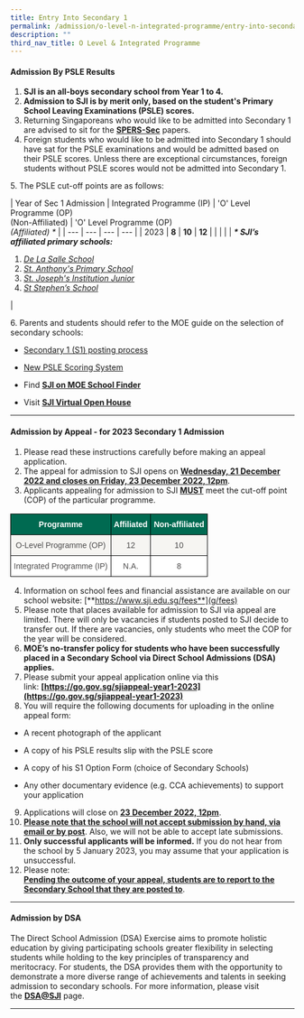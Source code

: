 ```yaml
---
title: Entry Into Secondary 1
permalink: /admission/o-level-n-integrated-programme/entry-into-secondary-1/
description: ""
third_nav_title: O Level & Integrated Programme
---
```

<h4 id="_ptod_42388">Admission By PSLE Results</h4>

1.  **SJI is an all-boys secondary school from Year 1 to 4.**
2.  **Admission to SJI is by merit only, based on the student's Primary School Leaving Examinations (PSLE) scores.**
3.  Returning Singaporeans who would like to be admitted into Secondary 1 are advised to sit for the [**SPERS-Sec**](https://www.moe.gov.sg/education/admissions/spers-sec/) papers.
4.  Foreign students who would like to be admitted into Secondary 1 should have sat for the PSLE examinations and would be admitted based on their PSLE scores. Unless there are exceptional circumstances, foreign students without PSLE scores would not be admitted into Secondary 1.

5\. The PSLE cut-off points are as follows:

| Year of Sec 1 Admission | Integrated Programme (IP) | 'O' Level Programme (OP)  
(Non-Affiliated) | 'O' Level Programme (OP)  
_(Affiliated) \*_ |
| --- | --- | --- | --- |
| 2023 | **8** | **10** | **12** |
|  |  |  | 
_**\* SJI’s affiliated primary schools:**_

1.  _[De La Salle School](https://delasalle.moe.edu.sg/)_
2.  _[St. Anthony's Primary School](https://stanthonyspri.moe.edu.sg/)_
3.  _[St. Joseph's Institution Junior](http://sjijunior.moe.edu.sg/)_
4.  [_St Stephen’s School_](http://ststephens.moe.edu.sg/)

 |

  
6\. Parents and students should refer to the MOE guide on the selection of secondary schools:  

*   [Secondary 1 (S1) posting process](https://www.moe.gov.sg/secondary/s1-posting)
*   [New PSLE Scoring System](https://www.moe.gov.sg/microsites/psle-fsbb/psle/main.html)  
    
*   Find [**SJI on MOE School Finder**](https://www.moe.gov.sg/schoolfinder/schooldetail?schoolname=st-josephs-institution-secondary)  
    
*   Visit [**SJI Virtual Open House**](https://openhouse.sji.edu.sg/st-josephs-institution)

* * *

<h4 id="_ptod_42390">Admission by Appeal - for 2023 Secondary 1 Admission</h4>

1.  Please read these instructions carefully before making an appeal application.
2.  The appeal for admission to SJI opens on **<u>Wednesday, 21 December 2022 and closes on Friday, 23 December 2022, 12pm</u>**.
3.  Applicants appealing for admission to SJI **<u>MUST</u>** meet the cut-off point (COP) of the particular programme.  
    

<style type="text/css">
.tg  {border-collapse:collapse;border-spacing:0;}
.tg td{border-color:black;border-style:solid;border-width:1px;font-family:Arial, sans-serif;font-size:14px;
  overflow:hidden;padding:10px 5px;word-break:normal;}
.tg th{border-color:black;border-style:solid;border-width:1px;font-family:Arial, sans-serif;font-size:14px;
  font-weight:normal;overflow:hidden;padding:10px 5px;word-break:normal;}
.tg .tg-m7s7{background-color:#FFF;color:#4C4B4B;text-align:center;vertical-align:middle}
.tg .tg-pwos{background-color:#006A51;color:#FFF;font-weight:bold;text-align:center;vertical-align:top}
.tg .tg-5sss{background-color:#F6F5F2;color:#4C4B4B;text-align:center;vertical-align:middle}
</style>
<table class="tg">
<thead>
  <tr>
    <th class="tg-pwos">Programme</th>
    <th class="tg-pwos">Affiliated</th>
    <th class="tg-pwos">Non-affiliated</th>
  </tr>
</thead>
<tbody>
  <tr>
    <td class="tg-5sss"><span style="color:#4C4B4B">O-Level Programme (OP)</span></td>
    <td class="tg-5sss"><span style="color:#4C4B4B">12</span></td>
    <td class="tg-5sss"><span style="color:#4C4B4B">10</span></td>
  </tr>
  <tr>
    <td class="tg-m7s7"><span style="color:#4C4B4B">Integrated Programme (IP)</span></td>
    <td class="tg-m7s7"><span style="color:#4C4B4B">N.A.</span></td>
    <td class="tg-m7s7"><span style="color:#4C4B4B">8</span></td>
  </tr>
</tbody>
</table>

  
4.  Information on school fees and financial assistance are available on our school website: [**https://www.sji.edu.sg/fees**](g/fees)
5.  Please note that places available for admission to SJI via appeal are limited. There will only be vacancies if students posted to SJI decide to transfer out. If there are vacancies, only students who meet the COP for the year will be considered.
6.  **MOE’s no-transfer policy for students who have been successfully placed in a Secondary School via Direct School Admissions (DSA) applies.**
7.  Please submit your appeal application online via this link: **[https://go.gov.sg/sjiappeal-year1-2023](https://go.gov.sg/sjiappeal-year1-2023)**
8.  You will require the following documents for uploading in the online appeal form:

*   A recent photograph of the applicant
*   A copy of his PSLE results slip with the PSLE score
*   A copy of his S1 Option Form (choice of Secondary Schools)  
    
*   Any other documentary evidence (e.g. CCA achievements) to support your application

  
9.  Applications will close on **<u>23 December 2022, 12pm</u>**.
10.  **<u>Please note that the school will not accept submission by hand, via email or by post</u>**. Also, we will not be able to accept late submissions.
11.  **Only successful applicants will be informed.** If you do not hear from the school by 5 January 2023, you may assume that your application is unsuccessful.
12.  Please note:  
    **<u>Pending the outcome of your appeal, students are to report to the Secondary School that they are posted to</u>**.

  

* * *

<h4 id="_ptod_42389">Admission by DSA</h4>

The Direct School Admission (DSA) Exercise aims to promote holistic education by giving participating schools greater flexibility in selecting students while holding to the key principles of transparency and meritocracy. For students, the DSA provides them with the opportunity to demonstrate a more diverse range of achievements and talents in seeking admission to secondary schools. For more information, please visit the [**DSA@SJI**](/admission/dsa-at-sji) page.

* * *